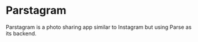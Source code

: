 # Parstagram
 Parstagram is a photo sharing app similar to Instagram but using Parse as its backend.
